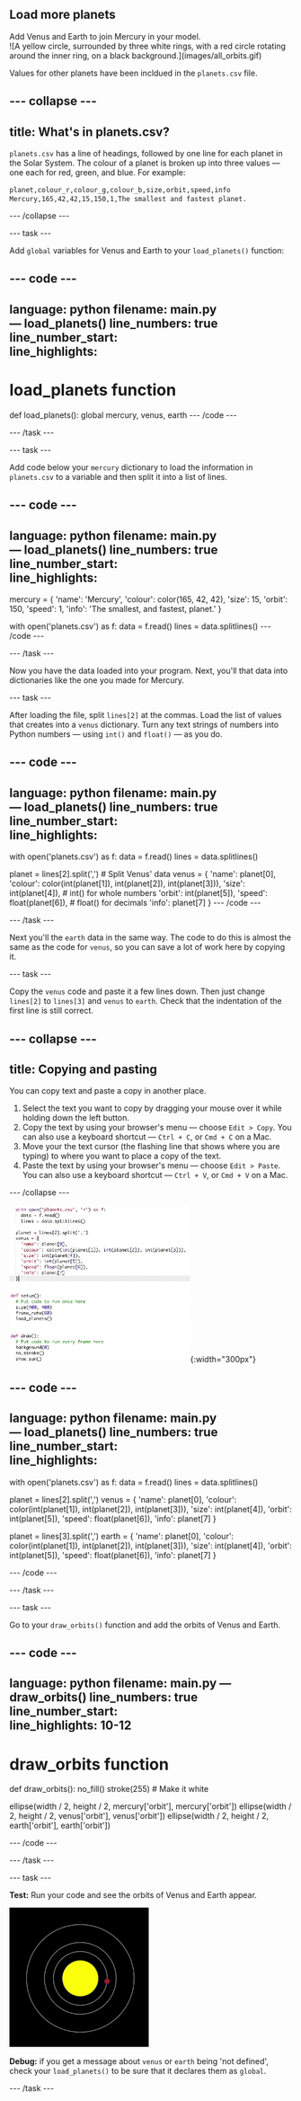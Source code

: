 ## Load more planets

<div style="display: flex; flex-wrap: wrap">
<div style="flex-basis: 200px; flex-grow: 1; margin-right: 15px;">
Add Venus and Earth to join Mercury in your model.
</div>
<div>
![A yellow circle, surrounded by three white rings, with a red circle rotating around the inner ring, on a black background.](images/all_orbits.gif)
</div>
</div>

Values for other planets have been incldued in the `planets.csv` file.

--- collapse ---
---
title: What's in planets.csv?
---

`planets.csv` has a line of headings, followed by one line for each planet in the Solar System. The colour of a planet is broken up into three values — one each for red, green, and blue. For example:

```
planet,colour_r,colour_g,colour_b,size,orbit,speed,info
Mercury,165,42,42,15,150,1,The smallest and fastest planet.
```

--- /collapse ---

--- task ---

Add `global` variables for Venus and Earth to your `load_planets()` function:

--- code ---
---
language: python
filename: main.py — load_planets()
line_numbers: true
line_number_start:  
line_highlights:
---
# load_planets function
def load_planets():
  global mercury, venus, earth
--- /code ---

--- /task ---

--- task ---

Add code below your `mercury` dictionary to load the information in `planets.csv` to a variable and then split it into a list of lines.

--- code ---
---
language: python
filename: main.py — load_planets()
line_numbers: true
line_number_start:  
line_highlights:
---
  mercury = {
      'name': 'Mercury',
      'colour': color(165, 42, 42),
      'size': 15,
      'orbit': 150,
      'speed': 1,
      'info': 'The smallest, and fastest, planet.'
  }
  
  with open('planets.csv') as f:
    data = f.read()
    lines = data.splitlines()
--- /code ---

--- /task ---

Now you have the data loaded into your program. Next, you'll that data into dictionaries like the one you made for Mercury.

--- task ---

After loading the file, split `lines[2]` at the commas. Load the list of values that creates into a `venus` dictionary. Turn any text strings of numbers into Python numbers — using `int()` and `float()` — as you do.

--- code ---
---
language: python
filename: main.py — load_planets()
line_numbers: true
line_number_start:  
line_highlights:
---
  with open('planets.csv') as f:
    data = f.read()
    lines = data.splitlines()

  planet = lines[2].split(',') # Split Venus' data
  venus = { 
    'name': planet[0],
    'colour': color(int(planet[1]), int(planet[2]), int(planet[3])),
    'size': int(planet[4]), # int() for whole numbers
    'orbit': int(planet[5]),
    'speed': float(planet[6]), # float() for decimals
    'info': planet[7]
  }
--- /code ---

--- /task ---

Next you'll the `earth` data in the same way. The code to do this is almost the same as the code for `venus`, so you can save a lot of work here by copying it.

--- task ---

Copy the `venus` code and paste it a few lines down. Then just change `lines[2]` to `lines[3]` and `venus` to `earth`. Check that the indentation of the first line is still correct.

--- collapse ---
---
title: Copying and pasting
---

You can copy text and paste a copy in another place.

 1. Select the text you want to copy by dragging your mouse over it while holding down the left button.
 2. Copy the text by using your browser's menu — choose `Edit > Copy`. You can also use a keyboard shortcut — `Ctrl + C`, or `Cmd + C` on a Mac.
 3. Move your the text cursor (the flashing line that shows where you are typing) to where you want to place a copy of the text.
 4. Paste the text by using your browser's menu — choose `Edit > Paste`. You can also use a keyboard shortcut — `Ctrl + V`, or `Cmd + V` on a Mac.

--- /collapse ---

![The code being copied and changed as described.](images/code_copy.gif){:width="300px"}

--- code ---
---
language: python
filename: main.py — load_planets()
line_numbers: true
line_number_start:  
line_highlights:
---
  with open('planets.csv') as f:
    data = f.read()
    lines = data.splitlines()

  planet = lines[2].split(',')
  venus = { 
    'name': planet[0],
    'colour': color(int(planet[1]), int(planet[2]), int(planet[3])),
    'size': int(planet[4]), 
    'orbit': int(planet[5]),
    'speed': float(planet[6]), 
    'info': planet[7]
  }

  planet = lines[3].split(',') 
  earth = { 
    'name': planet[0],
    'colour': color(int(planet[1]), int(planet[2]), int(planet[3])),
    'size': int(planet[4]), 
    'orbit': int(planet[5]),
    'speed': float(planet[6]), 
    'info': planet[7]
  }

--- /code ---

--- /task ---

--- task ---

Go to your `draw_orbits()` function and add the orbits of Venus and Earth.

--- code ---
---
language: python
filename: main.py — draw_orbits()
line_numbers: true
line_number_start:  
line_highlights: 10-12
---
# draw_orbits function
def draw_orbits():
  no_fill()
  stroke(255) # Make it white
  
  ellipse(width / 2, height / 2, mercury['orbit'], mercury['orbit'])
  ellipse(width / 2, height / 2, venus['orbit'], venus['orbit'])
  ellipse(width / 2, height / 2, earth['orbit'], earth['orbit'])

--- /code ---

--- /task ---

--- task ---

 **Test:** Run your code and see the orbits of Venus and Earth appear.

![A yellow circle, surrounded by three white rings, with a red circle rotating around the inner ring, on a black background.](images/all_orbits.gif)

**Debug:** if you get a message about `venus` or `earth` being 'not defined', check your `load_planets()` to be sure that it declares them as `global`.

--- /task ---